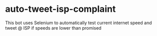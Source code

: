 # auto-tweet-isp-complaint
This bot uses Selenium to automatically test current internet speed and tweet @ ISP if speeds are lower than promised
